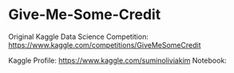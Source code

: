 # Give-Me-Some-Credit
Original Kaggle Data Science Competition: https://www.kaggle.com/competitions/GiveMeSomeCredit

Kaggle Profile: https://www.kaggle.com/suminoliviakim
Notebook: 